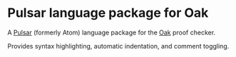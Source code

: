 # Pulsar language package for Oak

A [Pulsar](https://pulsar-edit.dev/) (formerly Atom) language package for the [Oak](http://oakproof.org/) proof checker.

Provides syntax highlighting, automatic indentation, and comment toggling.